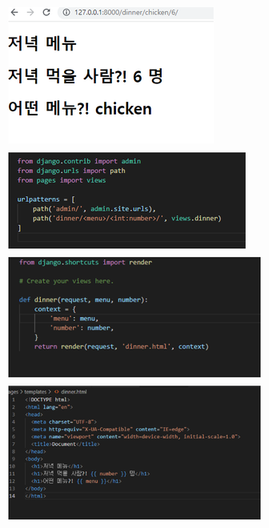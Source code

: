 ![1](workshop.assets/1.PNG)

![2](workshop.assets/2-16462945236421.PNG)

![3](workshop.assets/3.PNG)

![4](workshop.assets/4.PNG)